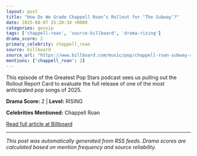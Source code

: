 ```yaml
---
layout: post
title: "How Do We Grade Chappell Roan’s Rollout for ‘The Subway’?"
date: 2025-08-07 15:20:34 +0000
categories: gossip
tags: ['chappell-roan', 'source-billboard', 'drama-rising']
drama_score: 2
primary_celebrity: chappell_roan
source: billboard
source_url: "https://www.billboard.com/music/pop/chappell-roan-subway-rollout-report-card-greatest-pop-stars-1236038439/"
mentions: {'chappell_roan': 2}
---
```


This episode of the Greatest Pop Stars podcast sees us pulling out the Rollout Report Card to evaluate the full release of one of the most anticipated pop songs of 2025.

**Drama Score:** 2 | **Level:** RISING

**Celebrities Mentioned:** Chappell Roan

[Read full article at Billboard](https://www.billboard.com/music/pop/chappell-roan-subway-rollout-report-card-greatest-pop-stars-1236038439/)

---
*This post was automatically generated from RSS feeds. Drama scores are calculated based on mention frequency and source reliability.*
